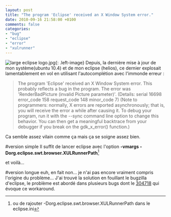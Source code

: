 ```yaml
---
layout: post
title: "The program 'Eclipse' received an X Window System error."
date: 2010-09-16 21:58:00 +0100
comments: false
categories: 
- "bug"
- "eclipse"
- "error"
- "xulrunner"
---
```

![large eclipse logo.jpg](https://blog-img.crafting-labs.fr/logo/.large_eclipse_logo_s.jpg){: .left-image}
Depuis, la dernière mise à jour de mon système(ubuntu 10.4) et de mon eclipse (helios), ce dernier explosait lamentablement en vol en utilisant l'autocomplétion avec l'immonde erreur :

> The program 'Eclipse' received an X Window System error.
 This probably reflects a bug in the program.
 The error was 'RenderBadPicture (invalid Picture parameter)'.
  (Details: serial 16698 error_code 158 request_code 148 minor_code 7)
  (Note to programmers: normally, X errors are reported asynchronously;
   that is, you will receive the error a while after causing it.
   To debug your program, run it with the --sync command line
   option to change this behavior. You can then get a meaningful
   backtrace from your debugger if you break on the gdk_x_error() function.)

Ca semble assez vilain comme ça mais ça se soigne assez bien.


#version simple
Il suffit de lancer eclipse avec l'option __-vmargs -Dorg.eclipse.swt.browser.XULRunnerPath__[^1]

et voilà...


#version longue
euh, en fait non... je n'ai pas encore vraiment compris l'origine du problème... J'ai trouvé la solution en fouillant le bugzilla d'eclipse, le problème est abordé dans plusieurs bugs dont le [304718](https://bugs.eclipse.org/bugs/show_bug.cgi?id=304718) qui évoque ce workaround.


[^1]: ou de rajouter -Dorg.eclipse.swt.browser.XULRunnerPath dans le eclipse.ini
